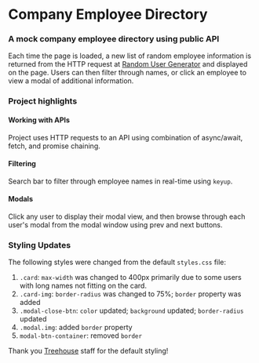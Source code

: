 
# Company Employee Directory

### A mock company employee directory using public API

Each time the page is loaded, a new list of random employee information is returned from the HTTP request at [Random User Generator](https://randomuser.me/) and displayed on the page. Users can then filter through names, or click an employee to view a modal of additional information.

### Project highlights
#### Working with APIs
Project uses HTTP requests to an API using combination of async/await, fetch, and promise chaining.

#### Filtering
Search bar to filter through employee names in real-time using `keyup`.

#### Modals
Click any user to display their modal view, and then browse through each user's modal from the modal window using prev and next buttons.

### Styling Updates
The following styles were changed from the default `styles.css` file:
1. `.card`: `max-width` was changed to 400px primarily due to some users with long names not fitting on the card.
2. `.card-img`: `border-radius` was changed to 75%; `border` property was added
3. `.modal-close-btn`: `color` updated; `background` updated; `border-radius` updated
4. `.modal.img`: added `border` property
5. `modal-btn-container`: removed `border`

Thank you [Treehouse](https://teamtreehouse.com/) staff for the default styling!
